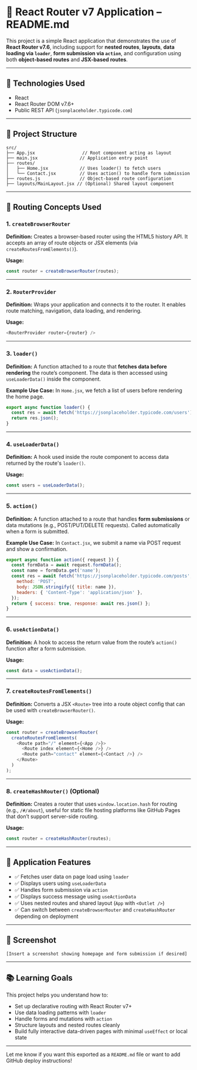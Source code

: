 # 📘 React Router v7 Application – README.md

This project is a simple React application that demonstrates the use of **React Router v7.6**, including support for **nested routes**, **layouts**, **data loading via `loader`**, **form submission via `action`**, and configuration using both **object-based routes** and **JSX-based routes**.

---

## 🚀 Technologies Used

* React
* React Router DOM v7.6+
* Public REST API (`jsonplaceholder.typicode.com`)

---

## 📂 Project Structure

```
src/
├── App.jsx                  // Root component acting as layout
├── main.jsx                // Application entry point
├── routes/
│   ├── Home.jsx            // Uses loader() to fetch users
│   └── Contact.jsx         // Uses action() to handle form submission
├── routes.js               // Object-based route configuration
├── layouts/MainLayout.jsx // (Optional) Shared layout component
```

---

## 🔄 Routing Concepts Used

### 1. `createBrowserRouter`

**Definition:**
Creates a browser-based router using the HTML5 history API. It accepts an array of route objects or JSX elements (via `createRoutesFromElements()`).

**Usage:**

```js
const router = createBrowserRouter(routes);
```

---

### 2. `RouterProvider`

**Definition:**
Wraps your application and connects it to the router. It enables route matching, navigation, data loading, and rendering.

**Usage:**

```js
<RouterProvider router={router} />
```

---

### 3. `loader()`

**Definition:**
A function attached to a route that **fetches data before rendering** the route’s component. The data is then accessed using `useLoaderData()` inside the component.

**Example Use Case:**
In `Home.jsx`, we fetch a list of users before rendering the home page.

```js
export async function loader() {
  const res = await fetch('https://jsonplaceholder.typicode.com/users');
  return res.json();
}
```

---

### 4. `useLoaderData()`

**Definition:**
A hook used inside the route component to access data returned by the route's `loader()`.

**Usage:**

```js
const users = useLoaderData();
```

---

### 5. `action()`

**Definition:**
A function attached to a route that handles **form submissions** or data mutations (e.g., POST/PUT/DELETE requests). Called automatically when a form is submitted.

**Example Use Case:**
In `Contact.jsx`, we submit a name via POST request and show a confirmation.

```js
export async function action({ request }) {
  const formData = await request.formData();
  const name = formData.get('name');
  const res = await fetch('https://jsonplaceholder.typicode.com/posts', {
    method: 'POST',
    body: JSON.stringify({ title: name }),
    headers: { 'Content-Type': 'application/json' },
  });
  return { success: true, response: await res.json() };
}
```

---

### 6. `useActionData()`

**Definition:**
A hook to access the return value from the route’s `action()` function after a form submission.

**Usage:**

```js
const data = useActionData();
```

---

### 7. `createRoutesFromElements()`

**Definition:**
Converts a JSX `<Route>` tree into a route object config that can be used with `createBrowserRouter()`.

**Usage:**

```js
const router = createBrowserRouter(
  createRoutesFromElements(
    <Route path="/" element={<App />}>
      <Route index element={<Home />} />
      <Route path="contact" element={<Contact />} />
    </Route>
  )
);
```

---

### 8. `createHashRouter()` (Optional)

**Definition:**
Creates a router that uses `window.location.hash` for routing (e.g., `/#/about`), useful for static file hosting platforms like GitHub Pages that don’t support server-side routing.

**Usage:**

```js
const router = createHashRouter(routes);
```

---

## 🧩 Application Features

* ✅ Fetches user data on page load using `loader`
* ✅ Displays users using `useLoaderData`
* ✅ Handles form submission via `action`
* ✅ Displays success message using `useActionData`
* ✅ Uses nested routes and shared layout (`App` with `<Outlet />`)
* ✅ Can switch between `createBrowserRouter` and `createHashRouter` depending on deployment

---

## 📸 Screenshot

```
[Insert a screenshot showing homepage and form submission if desired]
```

---

## 📚 Learning Goals

This project helps you understand how to:

* Set up declarative routing with React Router v7+
* Use data loading patterns with `loader`
* Handle forms and mutations with `action`
* Structure layouts and nested routes cleanly
* Build fully interactive data-driven pages with minimal `useEffect` or local state

---

Let me know if you want this exported as a `README.md` file or want to add GitHub deploy instructions!

